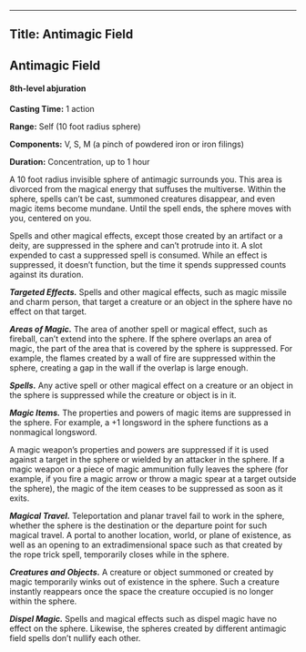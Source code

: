 -------------------------
Title: Antimagic Field
-------------------------

## Antimagic Field

#### 8th-level abjuration


**Casting Time:** 1 action

**Range:** Self (10 foot radius sphere)

**Components:** V, S, M (a pinch of powdered iron or iron
filings)

**Duration:** Concentration, up to 1 hour


A 10 foot radius invisible sphere of antimagic surrounds you. This
area is divorced from the magical energy that suffuses the multiverse.
Within the sphere, spells can’t be cast, summoned creatures disappear,
and even magic items become mundane. Until the spell ends, the sphere
moves with you, centered on you.

Spells and other magical effects, except those created by an artifact or
a deity, are suppressed in the sphere and can’t protrude into it. A slot
expended to cast a suppressed spell is consumed. While an effect is
suppressed, it doesn’t function, but the time it spends suppressed
counts against its duration.

**_Targeted Effects._** Spells and other magical
effects, such as magic missile and
charm person, that target a creature or an object in
the sphere have no effect on that target.

**_Areas of Magic._** The area of another spell or
magical effect, such as fireball, can’t extend
into the sphere. If the sphere overlaps an area of magic, the part of
the area that is covered by the sphere is suppressed. For example, the
flames created by a wall of fire are suppressed
within the sphere, creating a gap in the wall if the overlap is large
enough.

**_Spells._** Any active spell or other magical effect on a
creature or an object in the sphere is suppressed while the creature or
object is in it.

**_Magic Items._** The properties and powers of magic items
are suppressed in the sphere. For example, a
+1 longsword in the sphere functions as a
nonmagical longsword.

A magic weapon’s properties and powers are suppressed if it is used
against a target in the sphere or wielded by an attacker in the sphere.
If a magic weapon or a piece of magic ammunition fully leaves the sphere
(for example, if you fire a magic arrow or throw a magic spear at a
target outside the sphere), the magic of the item ceases to be
suppressed as soon as it exits.

**_Magical Travel._** Teleportation and planar travel
fail to work in the sphere, whether the sphere is the destination or the
departure point for such magical travel. A portal to another location,
world, or plane of existence, as well as an opening to an
extradimensional space such as that created by the rope
trick spell, temporarily closes while in the sphere.

**_Creatures and Objects._** A creature or object summoned or
created by magic temporarily winks out of existence in the sphere. Such
a creature instantly reappears once the space the creature occupied is
no longer within the sphere.

**_Dispel Magic._** Spells and magical effects such as
dispel magic have no effect on the sphere.
Likewise, the spheres created by different antimagic
field spells don’t nullify each other.

